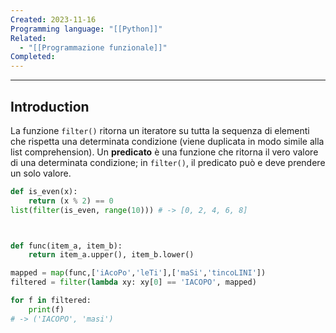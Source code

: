 ```yaml
---
Created: 2023-11-16
Programming language: "[[Python]]"
Related:
  - "[[Programmazione funzionale]]"
Completed:
---
```

---
## Introduction
La funzione `filter()` ritorna un iteratore su tutta la sequenza di elementi che rispetta una determinata condizione (viene duplicata in modo simile alla list comprehension). Un **predicato** è una funzione che ritorna il vero valore di una determinata condizione; in `filter()`, il predicato può e deve prendere un solo valore.

```python
def is_even(x):
	return (x % 2) == 0
list(filter(is_even, range(10))) # -> [0, 2, 4, 6, 8]



def func(item_a, item_b):
	return item_a.upper(), item_b.lower()

mapped = map(func,['iAcoPo','leTi'],['maSi','tincoLINI'])
filtered = filter(lambda xy: xy[0] == 'IACOPO', mapped)

for f in filtered:
	print(f)
# -> ('IACOPO', 'masi')
```
